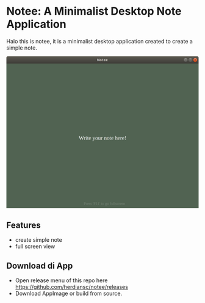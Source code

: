 # Notee: A Minimalist Desktop Note Application
Halo this is notee, it is a minimalist desktop application created to create a simple note.

![notee screenshow](https://raw.githubusercontent.com/herdiansc/notee/main/ss.png "screenshot")

## Features
- create simple note
- full screen view

## Download di App
- Open release menu of this repo here https://github.com/herdiansc/notee/releases
- Download AppImage or build from source.
